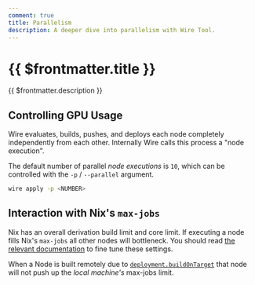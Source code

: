 ```yaml
---
comment: true
title: Parallelism
description: A deeper dive into parallelism with Wire Tool.
---
```


# {{ $frontmatter.title }}

{{ $frontmatter.description }}

## Controlling GPU Usage

Wire evaluates, builds, pushes, and deploys each node completely independently
from each other. Internally Wire calls this process a "node execution".

The default number of parallel _node executions_ is `10`, which can be
controlled with the `-p` / `--parallel` argument.

```sh
wire apply -p <NUMBER>
```

## Interaction with Nix's `max-jobs`

Nix has an overall derivation build limit and core limit.
If executing a node fills Nix's `max-jobs` all other nodes will bottleneck. You
should read [the relevant
documentation](https://nix.dev/manual/nix/2.28/advanced-topics/cores-vs-jobs) to fine tune these settings.

When a Node is built remotely due to
[`deployment.buildOnTarget`](/reference/module.html#deployment-buildontarget)
that node will not push up the _local machine's_ max-jobs limit.
